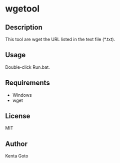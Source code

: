# wgetool

## Description

This tool are wget the URL listed in the text file (*.txt).

## Usage

Double-click Run.bat.

## Requirements

- Windows
- wget

## License
MIT

## Author  
Kenta Goto
